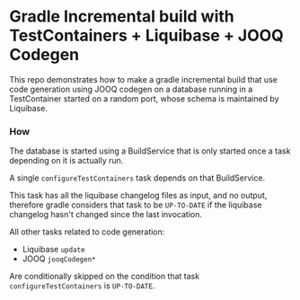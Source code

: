 # Gradle Incremental build with TestContainers + Liquibase + JOOQ Codegen

This repo demonstrates how to make a gradle incremental build that use code
generation using JOOQ codegen on a database running in a TestContainer started
on a random port, whose schema is maintained by Liquibase.

### How

The database is started using a BuildService that is only started once a task
depending on it is actually run.

A single `configureTestContainers` task depends on that BuildService.

This task has all the liquibase changelog files as input, and no output,
therefore gradle considers that task to be `UP-TO-DATE` if the liquibase
changelog hasn't changed since the last invocation.

All other tasks related to code generation:

* Liquibase `update`
* JOOQ `jooqCodegen*`

Are conditionally skipped on the condition that task `configureTestContainers`
is `UP-TO-DATE`.
